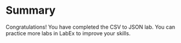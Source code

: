 # Summary

Congratulations! You have completed the CSV to JSON lab. You can practice more labs in LabEx to improve your skills.
